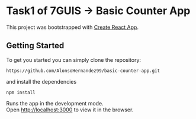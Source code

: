 # Task1 of 7GUIS -> Basic Counter App

This project was bootstrapped with [Create React App](https://github.com/facebook/create-react-app).

## Getting Started
To get you started you can simply clone the repository:

```
https://github.com/AlonsoHernandez99/basic-counter-app.git
```
and install the dependencies
```
npm install
```

Runs the app in the development mode.\
Open [http://localhost:3000](http://localhost:3000) to view it in the browser.
